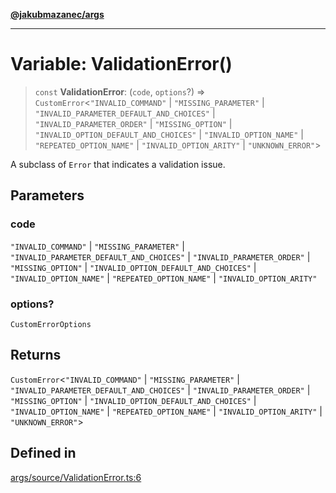 [**@jakubmazanec/args**](../README.md)

---

# Variable: ValidationError()

> `const` **ValidationError**: (`code`, `options`?) => `CustomError`\<`"INVALID_COMMAND"` \|
> `"MISSING_PARAMETER"` \| `"INVALID_PARAMETER_DEFAULT_AND_CHOICES"` \| `"INVALID_PARAMETER_ORDER"`
> \| `"MISSING_OPTION"` \| `"INVALID_OPTION_DEFAULT_AND_CHOICES"` \| `"INVALID_OPTION_NAME"` \|
> `"REPEATED_OPTION_NAME"` \| `"INVALID_OPTION_ARITY"` \| `"UNKNOWN_ERROR"`\>

A subclass of `Error` that indicates a validation issue.

## Parameters

### code

`"INVALID_COMMAND"` | `"MISSING_PARAMETER"` | `"INVALID_PARAMETER_DEFAULT_AND_CHOICES"` |
`"INVALID_PARAMETER_ORDER"` | `"MISSING_OPTION"` | `"INVALID_OPTION_DEFAULT_AND_CHOICES"` |
`"INVALID_OPTION_NAME"` | `"REPEATED_OPTION_NAME"` | `"INVALID_OPTION_ARITY"`

### options?

`CustomErrorOptions`

## Returns

`CustomError`\<`"INVALID_COMMAND"` \| `"MISSING_PARAMETER"` \|
`"INVALID_PARAMETER_DEFAULT_AND_CHOICES"` \| `"INVALID_PARAMETER_ORDER"` \| `"MISSING_OPTION"` \|
`"INVALID_OPTION_DEFAULT_AND_CHOICES"` \| `"INVALID_OPTION_NAME"` \| `"REPEATED_OPTION_NAME"` \|
`"INVALID_OPTION_ARITY"` \| `"UNKNOWN_ERROR"`\>

## Defined in

[args/source/ValidationError.ts:6](https://github.com/jakubmazanec/tools/blob/0633c96618f3c6692ade528aee0f27ac091468a5/packages/args/source/ValidationError.ts#L6)
